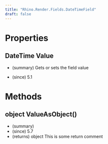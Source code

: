 ```yaml
---
title: "Rhino.Render.Fields.DateTimeField"
draft: false
---
```


# Properties
## DateTime Value
- (summary) 
     Gets or sets the field value
     
- (since) 5.1
# Methods
## object ValueAsObject()
- (summary) 
- (since) 5.7
- (returns) object This is some return comment
